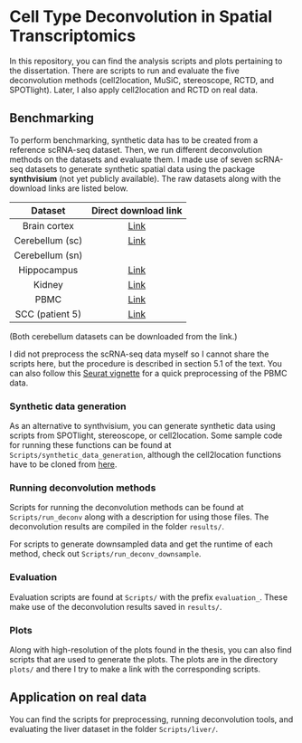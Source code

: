 # Cell Type Deconvolution in Spatial Transcriptomics

In this repository, you can find the analysis scripts and plots pertaining to the dissertation. There are scripts to run and evaluate the five deconvolution methods (cell2location, MuSiC, stereoscope, RCTD, and SPOTlight). Later, I also apply cell2location and RCTD on real data.

## Benchmarking

To perform benchmarking, synthetic data has to be created from a reference scRNA-seq dataset. Then, we run different deconvolution methods on the datasets and evaluate them. I made use of seven scRNA-seq datasets to generate synthetic spatial data using the package **synthvisium** (not yet publicly available). The raw datasets along with the download links are listed below.

|      Dataset     |                                                                     Direct download link                                                                    |
|:----------------:|:-----------------------------------------------------------------------------------------------------------------------------------------------------------:|
|   Brain cortex   |                                           [Link](https://www.dropbox.com/s/cuowvm4vrf65pvq/allen_cortex.rds?dl=1)                                           |
| Cerebellum (sc)  | [Link](https://singlecell.broadinstitute.org/single_cell/study/SCP948/robust-decomposition-of-cell-type-mixtures-in-spatial-transcriptomics#study-download) |
| Cerebellum (sn)  |                                                                                                                                                             |
|    Hippocampus   |                                        [Link](https://storage.googleapis.com/linnarsson-lab-loom/l1_hippocampus.loom)                                       |
|      Kidney      |                [Link](https://ftp.ncbi.nlm.nih.gov/geo/series/GSE107nnn/GSE107585/suppl/GSE107585_Mouse_kidney_single_cell_datamatrix.txt.gz)               |
|       PBMC       |                                [Link](https://cf.10xgenomics.com/samples/cell/pbmc3k/pbmc3k_filtered_gene_bc_matrices.tar.gz)                               |
| SCC (patient 5)  |                            [Link](https://ftp.ncbi.nlm.nih.gov/geo/series/GSE144nnn/GSE144236/suppl/GSE144236_cSCC_counts.txt.gz)                           |

(Both cerebellum datasets can be downloaded from the link.)

I did not preprocess the scRNA-seq data myself so I cannot share the scripts here, but the procedure is described in section 5.1 of the text. You can also follow this [Seurat vignette](https://satijalab.org/seurat/articles/pbmc3k_tutorial.html) for a quick preprocessing of the PBMC data.

### Synthetic data generation
As an alternative to synthvisium, you can generate synthetic data using scripts from SPOTlight, stereoscope, or cell2location. Some sample code for running these functions can be found at `Scripts/synthetic_data_generation`, although the cell2location functions have to be cloned from [here](https://github.com/emdann/ST_simulation).

### Running deconvolution methods
Scripts for running the deconvolution methods can be found at `Scripts/run_deconv` along with a description for using those files. The deconvolution results are compiled in the folder `results/`.

For scripts to generate downsampled data and get the runtime of each method, check out `Scripts/run_deconv_downsample`.

### Evaluation
Evaluation scripts are found at `Scripts/` with the prefix `evaluation_`. These make use of the deconvolution results saved in `results/`.

### Plots
Along with high-resolution of the plots found in the thesis, you can also find scripts that are used to generate the plots. The plots are in the directory `plots/` and there I try to make a link with the corresponding scripts.

## Application on real data
You can find the scripts for  preprocessing, running deconvolution tools, and evaluating the liver dataset in the folder `Scripts/liver/`.
